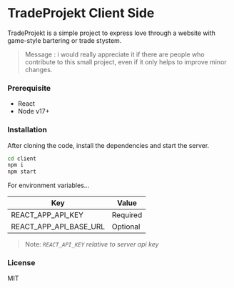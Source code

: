 # TradeProjekt Client Side

TradeProjekt is a simple project to express love through a website
with game-style bartering or trade stystem.

> Message : i would really appreciate it if there are people who contribute to this small project, even if it only helps to improve minor changes.

### Prerequisite

- React
- Node v17+

### Installation

After cloning the code, install the dependencies and start the server.

```sh
cd client
npm i
npm start
```

For environment variables...

| Key                    | Value    |
| ---------------------- | -------- |
| REACT_APP_API_KEY      | Required |
| REACT_APP_API_BASE_URL | Optional |

> Note: _`REACT_API_KEY` relative to server api key_

### License

MIT
